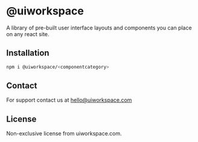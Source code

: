 # @uiworkspace

A library of pre-built user interface layouts and components you can place on any react site.

## Installation

```bash
npm i @uiworkspace/<componentcategory>
```

## Contact

For support contact us at hello@uiworkspace.com

## License

Non-exclusive license from uiworkspace.com.
